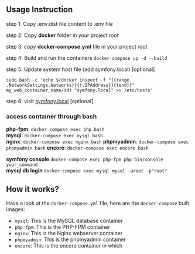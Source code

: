 ## Usage Instruction
step 1: Copy .env.dist file content to .env file

step 2: Copy **docker** folder in your project root

step 3: copy **docker-compose.yml** file in your project root

step 4: Build and run the containers
`docker-compose up -d --build`

step 5: Update system host file (add symfony.local) [optional]
```
sudo bash -c 'echo $(docker inspect -f "{{range .NetworkSettings.Networks}}{{.IPAddress}}{{end}}" my_web_container_name/id) "symfony.local" >> /etc/hosts'
```

step 6: visit [symfony.local](http://symfony.local) [optional]

### access container through bash
**php-fpm**: `docker-compose exec php bash`  
**mysql**: `docker-compose exec mysql bash`  
**nginx**: `docker-compose exec nginx bash` 
**phpmyadmin**: `docker-compose exec phpmyadmin bash` 
**encore**: `docker-compose exec encore bash` 

**symfony console** `docker-compose exec php-fpm php bin/console your_command`  
**mysql db login** `docker-compose exec mysql mysql -uroot -p"root"` 

## How it works?
Have a look at the `docker-compose.yml` file, here are the `docker-compose` built images:

* `mysql`: This is the MySQL database container
* `php-fpm`: This is the PHP-FPM container
* `nginx`: This is the Nginx webserver container
* `phpmyadmin`: This is the phpmyadmin container
* `encore`: This is the encore container in which


